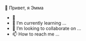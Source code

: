  👋 Привет, я Эмма
- 👀
- 🌱 I’m currently learning ...
- 💞️ I’m looking to collaborate on ...
- 📫 How to reach me ...

<!---
eshhhii/eshhhii is a ✨ special ✨ repository because its `README.md` (this file) appears on your GitHub profile.
You can click the Preview link to take a look at your changes.
--->

